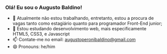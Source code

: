 ### Olá! Eu sou o Augusto Baldino!

- 🔭 Atualmente não estou trabalhando, entretanto, estou a procura de vagas tanto como estagiário quanto para programador Front-End junior;
- 🌱 Estou estudando desenvolvimento web, mais especificamente HTML5, CSS3, e Javascript
- 📫 Contate-me no email: augustoperonibaldino@gmail.com
- 😄 Pronouns: he/him


